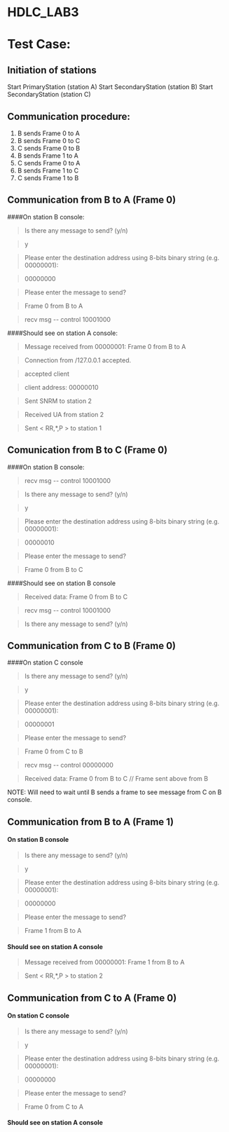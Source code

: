 # HDLC_LAB3

# Test Case:

## Initiation of stations
Start PrimaryStation (station A)
Start SecondaryStation (station B)
Start SecondaryStation (station C)

## Communication procedure:
1. B sends Frame 0 to A
2. B sends Frame 0 to C
3. C sends Frame 0 to B
4. B sends Frame 1 to A
5. C sends Frame 0 to A
6. B sends Frame 1 to C
7. C sends Frame 1 to B

## Communication from B to A (Frame 0)
####On station B console:

> Is there any message to send? (y/n)

> y 

> Please enter the destination address using 8-bits binary string (e.g. 00000001):

> 00000000

> Please enter the message to send?

> Frame 0 from B to A

> recv msg -- control 10001000

####Should see on station A console:

> Message received from 00000001: Frame 0 from B to A

> Connection from /127.0.0.1 accepted.

> accepted client

> client address: 00000010

> Sent SNRM to station 2

> Received UA from station 2

> Sent < RR,*,P > to station 1

## Comunication from B to C (Frame 0)
####On station B console:

> recv msg -- control 10001000

> Is there any message to send? (y/n)

> y

> Please enter the destination address using 8-bits binary string (e.g. 00000001):

> 00000010

> Please enter the message to send?

> Frame 0 from B to C

####Should see on station B console
> Received data: Frame 0 from B to C

> recv msg -- control 10001000

> Is there any message to send? (y/n)

## Communication from C to B (Frame 0)
####On station C console
> Is there any message to send? (y/n)

> y

> Please enter the destination address using 8-bits binary string (e.g. 00000001):

> 00000001

> Please enter the message to send?

> Frame 0 from C to B

> recv msg -- control 00000000

> Received data: Frame 0 from B to C // Frame sent above from B

NOTE: Will need to wait until B sends a frame to see message from C on B console.

## Communication from B to A (Frame 1)
#### On station B console

> Is there any message to send? (y/n)

> y

> Please enter the destination address using 8-bits binary string (e.g. 00000001):

> 00000000

> Please enter the message to send?

> Frame 1 from B to A

#### Should see on station A console

> Message received from 00000001: Frame 1 from B to A

> Sent < RR,*,P > to station 2

## Communication from C to A (Frame 0)
#### On station C console
> Is there any message to send? (y/n)

> y

> Please enter the destination address using 8-bits binary string (e.g. 00000001):

> 00000000

> Please enter the message to send?

> Frame 0 from C to A

#### Should see on station A console
